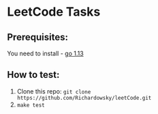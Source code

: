 # LeetCode Tasks
## Prerequisites:
You need to install - [go 1.13](https://golang.org/dl/)

## How to test:
1. Clone this repo: `git clone https://github.com/Richardowsky/leetCode.git`
2. `make test`
